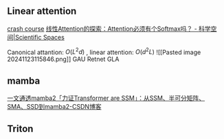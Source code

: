 ## Linear attention
[crash course](https://zhuanlan.zhihu.com/p/718156896)
[线性Attention的探索：Attention必须有个Softmax吗？ - 科学空间|Scientific Spaces](https://spaces.ac.cn/archives/7546)

Canonical attantion:  $O(L^2 d)$ , linear attention: $O(d^2L)$
![[Pasted image 20241123115846.png]]
GAU
Retnet
GLA
## mamba
[一文通透mamba2「力证Transformer are SSM」：从SSM、半可分矩阵、SMA、SSD到mamba2-CSDN博客](https://blog.csdn.net/v_JULY_v/article/details/140131413)
## Triton



